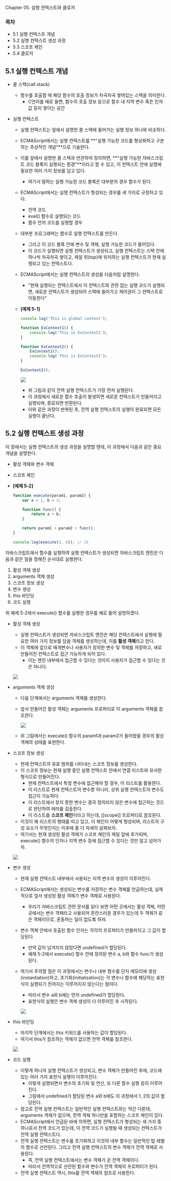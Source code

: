 Chapter 05. 실행 컨텍스트와 클로저

### 목차

- 5.1 실행 컨텍스트 개념
- 5.2 실행 컨텍스트 생성 과정
- 5.3 스코프 체인
- 5.4 클로저



## 5.1 실행 컨텍스트 개념

- 콜 스택(call stack)
  - 함수를 호출할 때 해당 함수의 호출 정보가 차곡차곡 쌓여있는 스택을 의미한다.
    - C언어를 예로 들면, 함수의 호출 정보 등으로 함수 내 지역 변수 혹은 인자값 등이 쌓이는 공간

- 실행 컨텍스트

  - 실행 컨텍스트는 앞에서 설명한 콜 스택에 들어가는 실행 정보 하나와 비슷하다.

  - ECMAScript에서는 실행 컨텍스트를 **"실행 가능한 코드를 형상화하고 구분하는 추상적인 개념"**으로 기술한다.

  - 이를 앞에서 설명한 콜 스택과 연관하여 정의하면, **"실행 가능한 자바스크립트 코드 블록이 실행되는 환경"**이라고 할 수 있고, 이 컨텍스트 안에 실행에 필요한 여러 가지 정보를 담고 있다.

    - 여기서 말하는 실행 가능한 코드 블록은 대부분의 경우 함수가 된다.

  - ECMAScript에서는 실행 컨텍스트가 형성되는 경우를 세 가지로 규정하고 있다.

    - 전역 코드
    - eval() 함수로 실행되는 코드
    - 함수 안의 코드를 실행할 경우

  - 대부분 프로그래머는 함수로 실행 컨텍스트를 만든다.

    - 그리고 이 코드 블록 안에 변수 및 객체, 실행 가능한 코드가 들어있다.
    - 이 코드가 실행되면 실행 컨텍스트가 생성되고, 실행 컨텍스트는 스택 안에 하나씩 차곡차곡 쌓이고, 제일 위(top)에 위치하는 실행 컨텍스트가 현재 실행되고 있는 컨텍스트다.

  - ECMAScript에서는 실행 컨텍스트의 생성을 다음처럼 설명한다.

    - "현재 실행되는 컨텍스트에서 이 컨텍스트와 관련 없는 실행 코드가 실행되면, 새로운 컨텍스트가 생성되어 스택에 들어가고 제어권이 그 컨텍스트로 이동한다"

  - **[예제 5-1]**

    ```javascript
    console.log('This is global context');
    
    function ExContext1() {
        console.log('This is ExContext1');
    }
    
    function ExContext2() {
        ExContext1();
        console.log('This is ExContext2');
    }
    
    ExContext2();
    ```

    ![](https://docs.google.com/drawings/d/sMU4uDNFxdjbtJWV46giuNw/image?parent=e/2PACX-1vQiuXMoUJloXB41go11kimhAxCGB0Jhf5sdczvyrPIjH533basHPtLBcGPi59BcshFWUj6e55GqbGOO&rev=200&drawingRevisionAccessToken=uvSbYVZ9qnLsFA&h=308&w=601&ac=1)

    

    - 위 그림과 같이 전역 실행 컨텍스트가 가장 먼저 실행된다.
    - 이 과정에서 새로운 함수 호출이 발생하면 새로운 컨텍스트가 만들어지고 실행되며, 종료되면 반환된다.
    - 이와 같은 과정이 반복된 후, 전역 실행 컨텍스트의 실행이 완료되면 모든 실행이 끝난다.





## 5.2 실행 컨텍스트 생성 과정

이 장에서는 실행 컨텍스트의 생성 과정을 설명할 텐데, 이 과정에서 다음과 같은 중요 개념을 설명한다.

- 활성 객체와 변수 객체
- 스코프 체인



- **[예제 5-2]**

  ```javascript
  function execute(param1, param2) {
      var a = 1, b = 2;
  
      function func() {
          return a + b;
      }
  
      return param1 + param2 + func();
  }
  
  console.log(execute(3, 4)); // 10
  ```



자바스크립트에서 함수를 실행하여 실행 컨텍스트가 생성되면 자바스크립트 엔진은 다음과 같은 일을 정해진 순서대로 실행한다.

1. 활성 객체 생성
2. arguments 객체 생성
3. 스코프 정보 생성
4. 변수 생성
5. this 바인딩
6. 코드 실행

위 예제 5-2에서 execute() 함수를 실행한 경우를 예로 들어 설명하겠다.





- 활성 객체 생성

  - 실행 컨텍스트가 생성되면 자바스크립트 엔진은 해당 컨텍스트에서 실행에 필요한 여러 가지 정보를 담을 객체를 생성하는데, 이를 **활성 객체**라고 한다.
  - 이 객체에 앞으로 매개변수나 사용자가 정의한 변수 및 객체를 저장하고, 새로 만들어진 컨텍스트로 접근 가능하게 되어 있다.
    - 이는 엔진 내부에서 접근할 수 있다는 것이지 사용자가 접근할 수 있다는 것은 아니다.

  

  ![](https://docs.google.com/drawings/d/sPPQENm8MD-oABbVBxQdIaA/image?parent=e/2PACX-1vQiuXMoUJloXB41go11kimhAxCGB0Jhf5sdczvyrPIjH533basHPtLBcGPi59BcshFWUj6e55GqbGOO&rev=80&drawingRevisionAccessToken=6zmOB4TNPusXnw&h=228&w=335&ac=1)

  



- arguments 객체 생성

  - 다음 단계에서는 arguments 객체를 생성한다.

  - 앞서 만들어진 활성 객체는 arguments 프로퍼티로 이 arguments 객체를 참조한다.

    

    ![](https://docs.google.com/drawings/d/sGrBRLNMWgi6Hg3sCAJIeCw/image?parent=e/2PACX-1vQiuXMoUJloXB41go11kimhAxCGB0Jhf5sdczvyrPIjH533basHPtLBcGPi59BcshFWUj6e55GqbGOO&rev=141&drawingRevisionAccessToken=hqmY7tMP01o81A&h=288&w=335&ac=1)

    

  - 위 그림에서는 execute() 함수의 param1과 param2가 들어왔을 경우의 활성 객체의 상태를 표현한다.



- 스코프 정보 생성

  - 현재 컨텍스트의 유효 범위를 나타내는 스코프 정보를 생성한다.
  - 이 스코프 정보는 현재 실행 중인 실행 컨텍스트 안에서 연결 리스트와 유사한 형식으로 만들어진다.
    - 현재 컨텍스트에서 특정 변수에 접근해야 할 경우, 이 리스트를 활용한다.
    - 이 리스트로 현재 컨텍스트의 변수뿐 아니라, 상위 실행 컨텍스트의 변수도 접근이 가능하다.
    - 이 리스트에서 찾지 못한 변수는 결국 정의되지 않은 변수에 접근하는 것으로 판단하여 에러를 검출한다.
    - 이 리스트를 **스코프 체인**이라고 하는데, [[scope]] 프로퍼티로 참조된다.
  - 이것이 왜 리스트의 형태를 띠고 있고, 이 체인이 어떻게 형성되며, 리스트의 구성 요소가 무엇인지는 이후에 좀 더 자세히 살펴보자.
  - 여기서는 현재 생성된 활성 객체가 스코프 체인의 제일 앞에 추가되며, execute() 함수의 인자나 지역 변수 등에 접근할 수 있다는 것만 알고 넘어가자.

  

  ![](https://docs.google.com/drawings/d/so5RMrBUkwBPAu9_pWVNWug/image?parent=e/2PACX-1vQiuXMoUJloXB41go11kimhAxCGB0Jhf5sdczvyrPIjH533basHPtLBcGPi59BcshFWUj6e55GqbGOO&rev=53&drawingRevisionAccessToken=gDw7hr7UE9AUZA&h=288&w=335&ac=1)

  

- 변수 생성

  - 현재 실행 컨텍스트 내부에서 사용되는 지역 변수의 생성이 이루어진다.

  - ECMAScript에서는 생성되는 변수를 저장하는 변수 객체를 언급하는데, 실제적으로 앞서 생성된 활성 객체가 변수 객체로 사용된다.

    - 우리가 자바스크립트 관련 문서를 읽다 보면 어떤 곳에서는 활성 객체, 어떤 곳에서는 변수 객체라고 사용되어 혼란스러운 경우가 있는데 두 객체가 같은 객체이므로, 혼동하는 일이 없도록 하자.

  - 변수 객체 안에서 호출된 함수 인자는 각각의 프로퍼티가 만들어지고 그 값이 할당된다.

    - 만약 값이 넘겨지지 않았다면 undefined가 할당된다.
    - 예제 5-2에서 execute() 함수 안에 정의된 변수 a, b와 함수 func가 생성된다.

  - 여기서 주의할 점은 이 과정에서는 변수나 내부 함수를 단지 메모리에 생성(instantiation)하고, 초기화(initialization)는 각 변수나 함수에 해당하는 표현식이 실행되기 전까지는 이루어지지 않는다는 점이다.

    - 따라서 변수 a와 b에는 먼저 undefined가 할당된다. 
    - 표현식의 실행은 변수 객체 생성이 다 이루어진 후 시작된다.

    

    

    ![](https://docs.google.com/drawings/d/sat_YEGLcdhQkC1FVYgznCw/image?parent=e/2PACX-1vQiuXMoUJloXB41go11kimhAxCGB0Jhf5sdczvyrPIjH533basHPtLBcGPi59BcshFWUj6e55GqbGOO&rev=198&drawingRevisionAccessToken=8JBQllM_TFbCTA&h=398&w=335&ac=1)

  



- this 바인딩

  - 마지막 단계에서는 this 키워드를 사용하는 값이 할당된다.
  - 여기서 this가 참조하는 객체가 없으면 전역 객체를 참조한다.

  

  ![](https://docs.google.com/drawings/d/svPQVk38Yg3ai0RougO_9AQ/image?parent=e/2PACX-1vQiuXMoUJloXB41go11kimhAxCGB0Jhf5sdczvyrPIjH533basHPtLBcGPi59BcshFWUj6e55GqbGOO&rev=27&drawingRevisionAccessToken=buq1wmyILPe6Tg&h=401&w=335&ac=1)

  

- 코드 실행
  - 이렇게 하나의 실행 컨텍스트가 생성되고, 변수 객체가 만들어진 후에, 코드에 있는 여러 가지 표현식 실행이 이루어진다.
    - 이렇게 실행되면서 변수의 초기화 및 연산, 또 다른 함수 실행 등이 이루어진다.
    - 그림에서 undefined가 할당된 변수 a와 b에도 이 과정에서 1, 2의 값이 할당된다.
  - 참고로 전역 실행 컨텍스트는 일반적인 실행 컨텍스트와는 약간 다른데, arguments 객체가 없으며, 전역 객체 하나만을 포함하는 스코프 체인이 있다.
  - ECMAScript에서 언급된 바에 의하면, 실행 컨텍스트가 형성되는 세 가지 중 하나로서 전역 코드가 있는데, 이 전역 코드가 실행될 때 생성되는 컨텍스트가 전역 실행 컨텍스트다.
  - 전역 실행 컨텍스트는 변수를 초기화하고 이것의 내부 함수는 일반적인 탑 레벨의 함수로 선언된다. 그리고 전역 실행 컨텍스트의 변수 객체가 전역 객체로 사용된다.
    - 즉, 전역 실행 컨텍스트에서는 변수 객체가 곧 전역 객체이다.
    - 따라서 전역적으로 선언된 함수와 변수가 전역 객체의 프로퍼티가 된다.
  - 전역 실행 컨텍스트 역시, this를 전역 객체의 참조로 사용한다.

  











